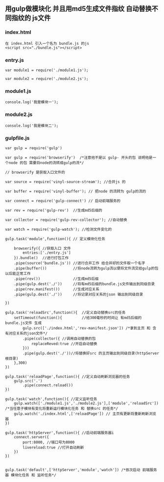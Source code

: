 ## 用gulp做模块化 并且用md5生成文件指纹 自动替换不同指纹的 js文件

### index.html

    在 index.html 引入一个名为 bundle.js 的js
    <script src="./bundle.js"></script>

### entry.js

    var module1 = require('./module1.js');

    var module2 = require('./module2.js');

### module1.js

    console.log('我是模块一');

### module2.js

    console.log('我是模块二');

### gulpfile.js

    var gulp = require('gulp')

    var gulp = require('browserify')  /*注意他不是以 gulp- 开头的包 说明他是一个node 的包 需要将node的流转成gulp的流*/ 
    
    // browserify 是获取入口文件的

    var source = require('vinyl-source-stream'); //合并js 的 

    var buffer = require('vinyl-buffer'); // 把node 的流转为 gulp的流的

    var connect = require('gulp-connect') // 启动前端服务的

    var rev = require('gulp-rev')  //生成md5后缀的

    var collector = require('gulp-rev-collector'); //自动替换

    var watch = require('gulp-watch'); //检测文件变化的

    gulp.task('module',function(){ // 定义模块化任务
        
        browserify({ //获取入口 文件
            entries:['./entry.js']
        }).bundle()  //进行打包工作
        .pipe(source('bundle.js')) //进行合并工作 给合并好的文件取一个名字
        .pipe(buffer())            //将node流转为gulp流以便将文件流交给gulp的包以后能正常工作
        .pipe(rev())               //生成md5后缀
        .pipe(gulp.dest('./'))     //将有md5后缀的bundle.js文件输出到同级目录
        .pipe(rev.manifest())      //生成对应关系
        .pipe(gulp.dest('./'))     //将记录对应关系的json 输出到同级目录

    })

    gulp.task('reloadSrc',function(){  //定义自动替换src的任务
        setTimeout(function(){         //给300毫秒的时间让 有md5后缀的bundle.js文件 生成
            gulp.src(['./index.html','rev-manifest.json']) /*拿到主页 和 含有对应关系的json文件*/
            .pipe(collector({ //调用自动替换的包
                replaceReved:true //开启自动替换
            }))
            .pipe(gulp.dest('./'))//将替换好src 的主页输出到同级目录(httpServer根目录)
        },300)
    })

    gulp.task('reloadPage',function(){ //定义自动刷新浏览器的任务
        gulp.src('.')
            .pipe(connect.reload())
    })

    gulp.task('watch',function(){ //定义监听任务
        gulp.watch(['./module1.js','./module2.js'],['module','reloadSrc']) /*当任意子模块有变化将重新运行模块化任务 和 替换src 的任务*/
        gulp.watch('./index.html',['reloadPage']) // 主页有更新将重新刷新浏览器
    })

    gulp.task('httpServer',function(){ //启动前端服务器i
        connect.server({
            port:8000, //端口号为8000
            livereload:true //打开自动刷新
        })
    })


    gulp.task('default',['httpServer','module','watch']) /*依次启动 前端服务器 模块化任务 和 监听任务*/